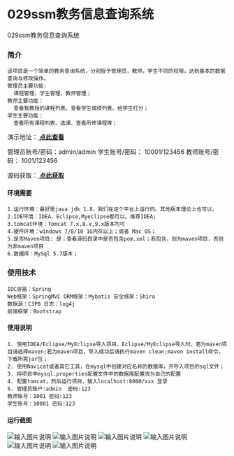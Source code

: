# 029ssm教务信息查询系统
029ssm教务信息查询系统

### 简介
```
该项目是一个简单的教务查询系统，分别授予管理员，教师，学生不同的权限，达到基本的数据查询与修改操作。
管理员主要功能:
  课程管理、学生管理、教师管理；
教师主要功能：
  查看我教授的课程列表、查看学生成绩列表、给学生打分；
学生主要功能：
  查看所有课程列表、选课、查看所修课程等；
```

演示地址：[ **点此查看** ](http://www.csbishe.cn:15000/Examination_System/login.jsp;jsessionid=66941FEF358E181CC130026416994339)

管理员账号/密码：admin/admin
学生账号/密码： 10001/123456
教师账号/密码： 1001/123456

源码获取：[ **点此获取** ](http://www.shuyue.fun/index.php?type=productinfo&id=130)

#### 环境需要
```
1.运行环境：最好是java jdk 1.8，我们在这个平台上运行的。其他版本理论上也可以。
2.IDE环境：IDEA，Eclipse,Myeclipse都可以。推荐IDEA;
3.tomcat环境：Tomcat 7.x,8.x,9.x版本均可
4.硬件环境：windows 7/8/10 1G内存以上；或者 Mac OS；
5.是否Maven项目: 是；查看源码目录中是否包含pom.xml；若包含，则为maven项目，否则为非maven项目 
6.数据库：MySql 5.7版本；
```

### 使用技术 
```
IOC容器：Spring
Web框架：SpringMVC ORM框架：Mybatis 安全框架：Shiro
数据源：C3P0 日志：log4j
前端框架：Bootstrap
```

#### 使用说明
```
1. 使用IDEA/Eclipse/MyEclipse导入项目，Eclipse/MyEclipse导入时，若为maven项目请选择maven;若为maven项目，导入成功后请执行maven clean;maven install命令，下载所需jar包；
2. 使用Navicat或者其它工具，在mysql中创建对应名称的数据库，并导入项目的sql文件；
3. 将项目中mysql.properties配置文件中的数据库配置改为自己的配置
4. 配置tomcat，然后运行项目，输入localhost:8080/xxx 登录
5. 管理员账户:admin  密码:123
教师账号：1001 密码:123
学生账号：10001 密码:123
```

#### 运行截图
![输入图片说明](https://images.gitee.com/uploads/images/2021/0316/093132_c9681dbb_863230.png "屏幕截图.png")
![输入图片说明](https://images.gitee.com/uploads/images/2021/0316/093146_750f322c_863230.png "屏幕截图.png")
![输入图片说明](https://images.gitee.com/uploads/images/2021/0316/093257_17271bef_863230.png "屏幕截图.png")
![输入图片说明](https://images.gitee.com/uploads/images/2021/0316/093306_694a0cc5_863230.png "屏幕截图.png")
![输入图片说明](https://images.gitee.com/uploads/images/2021/0316/093316_44d252fd_863230.png "屏幕截图.png")
![输入图片说明](https://images.gitee.com/uploads/images/2021/0316/093326_a9aa70fc_863230.png "屏幕截图.png")



